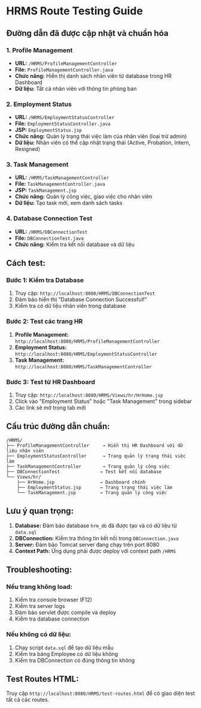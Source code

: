 # HRMS Route Testing Guide

## Đường dẫn đã được cập nhật và chuẩn hóa

### 1. Profile Management
- **URL:** `/HRMS/ProfileManagementController`
- **File:** `ProfileManagementController.java`
- **Chức năng:** Hiển thị danh sách nhân viên từ database trong HR Dashboard
- **Dữ liệu:** Tất cả nhân viên với thông tin phòng ban

### 2. Employment Status
- **URL:** `/HRMS/EmploymentStatusController`
- **File:** `EmploymentStatusController.java`
- **JSP:** `EmploymentStatus.jsp`
- **Chức năng:** Quản lý trạng thái việc làm của nhân viên (loại trừ admin)
- **Dữ liệu:** Nhân viên có thể cập nhật trạng thái (Active, Probation, Intern, Resigned)

### 3. Task Management
- **URL:** `/HRMS/TaskManagementController`
- **File:** `TaskManagementController.java`
- **JSP:** `TaskManagement.jsp`
- **Chức năng:** Quản lý công việc, giao việc cho nhân viên
- **Dữ liệu:** Tạo task mới, xem danh sách tasks

### 4. Database Connection Test
- **URL:** `/HRMS/DBConnectionTest`
- **File:** `DBConnectionTest.java`
- **Chức năng:** Kiểm tra kết nối database và dữ liệu

## Cách test:

### Bước 1: Kiểm tra Database
1. Truy cập: `http://localhost:8080/HRMS/DBConnectionTest`
2. Đảm bảo hiển thị "Database Connection Successful!"
3. Kiểm tra có dữ liệu nhân viên trong database

### Bước 2: Test các trang HR
1. **Profile Management:** `http://localhost:8080/HRMS/ProfileManagementController`
2. **Employment Status:** `http://localhost:8080/HRMS/EmploymentStatusController`
3. **Task Management:** `http://localhost:8080/HRMS/TaskManagementController`

### Bước 3: Test từ HR Dashboard
1. Truy cập: `http://localhost:8080/HRMS/Views/hr/HrHome.jsp`
2. Click vào "Employment Status" hoặc "Task Management" trong sidebar
3. Các link sẽ mở trong tab mới

## Cấu trúc đường dẫn chuẩn:

```
/HRMS/
├── ProfileManagementController     → Hiển thị HR Dashboard với dữ liệu nhân viên
├── EmploymentStatusController      → Trang quản lý trạng thái việc làm
├── TaskManagementController        → Trang quản lý công việc
├── DBConnectionTest               → Test kết nối database
└── Views/hr/
    ├── HrHome.jsp                 → Dashboard chính
    ├── EmploymentStatus.jsp       → Trang trạng thái việc làm
    └── TaskManagement.jsp         → Trang quản lý công việc
```

## Lưu ý quan trọng:

1. **Database:** Đảm bảo database `hrm_db` đã được tạo và có dữ liệu từ `data.sql`
2. **DBConnection:** Kiểm tra thông tin kết nối trong `DBConnection.java`
3. **Server:** Đảm bảo Tomcat server đang chạy trên port 8080
4. **Context Path:** Ứng dụng phải được deploy với context path `/HRMS`

## Troubleshooting:

### Nếu trang không load:
1. Kiểm tra console browser (F12)
2. Kiểm tra server logs
3. Đảm bảo servlet được compile và deploy
4. Kiểm tra database connection

### Nếu không có dữ liệu:
1. Chạy script `data.sql` để tạo dữ liệu mẫu
2. Kiểm tra bảng Employee có dữ liệu không
3. Kiểm tra DBConnection có đúng thông tin không

## Test Routes HTML:
Truy cập `http://localhost:8080/HRMS/test-routes.html` để có giao diện test tất cả các routes.



